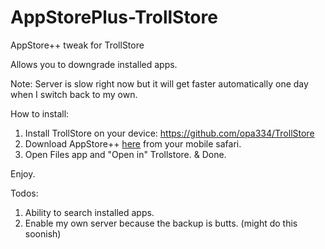 # AppStorePlus-TrollStore
AppStore++ tweak for TrollStore

Allows you to downgrade installed apps.

Note: Server is slow right now but it will get faster automatically one day when I switch back to my own. 

How to install: 
1. Install TrollStore on your device: https://github.com/opa334/TrollStore
2. Download AppStore++ [here](https://github.com/CokePokes/AppStorePlus-TrollStore/releases/download/release/AppStore++_TrollStore_v1.ipa) from your mobile safari.
3. Open Files app and "Open in" Trollstore. & Done.

Enjoy. 


Todos: 

1. Ability to search installed apps.
2. Enable my own server because the backup is butts. (might do this soonish)
